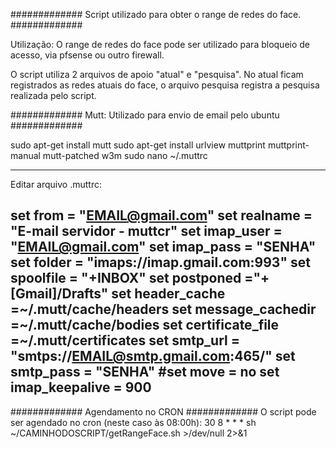 #############
Script utilizado para obter o range de redes do face.
#############

Utilização: O range de redes do face pode ser utilizado
para bloqueio de acesso, via pfsense ou outro firewall.

O script utiliza 2 arquivos de apoio "atual" e "pesquisa". No atual ficam registrados as redes atuais do face, o arquivo pesquisa registra a pesquisa realizada pelo script.

#############
Mutt: Utilizado para envio de email pelo ubuntu
#############

sudo apt-get install mutt
sudo apt-get install urlview muttprint muttprint-manual mutt-patched w3m
sudo nano ~/.muttrc

---------------------
Editar arquivo .muttrc:

set from = "EMAIL@gmail.com"
set realname = "E-mail servidor - muttcr"
set imap_user = "EMAIL@gmail.com"
set imap_pass = "SENHA"
set folder = "imaps://imap.gmail.com:993"
set spoolfile = "+INBOX"
set postponed ="+[Gmail]/Drafts"
set header_cache =~/.mutt/cache/headers
set message_cachedir =~/.mutt/cache/bodies
set certificate_file =~/.mutt/certificates
set smtp_url = "smtps://EMAIL@smtp.gmail.com:465/"
set smtp_pass = "SENHA"
#set move = no set imap_keepalive = 900
---------------------

#############
Agendamento no CRON
#############
O script pode ser agendado no cron (neste caso às 08:00h):
30 8 * * * sh ~/CAMINHODOSCRIPT/getRangeFace.sh >/dev/null 2>&1
